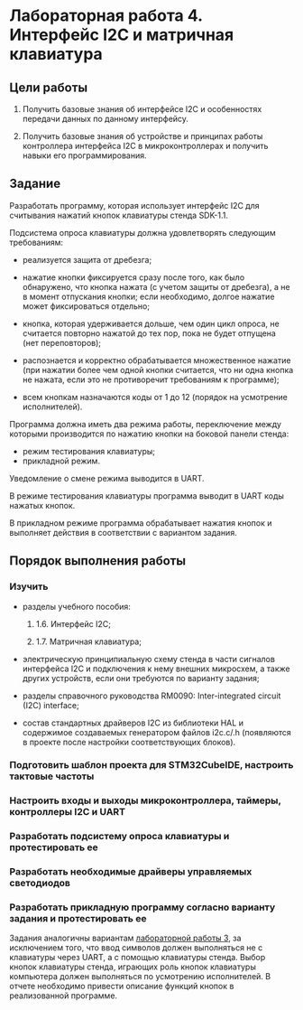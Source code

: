 # Лабораторная работа 4. Интерфейс I2C и матричная клавиатура

## Цели работы

1. Получить базовые знания об интерфейсе I2C и особенностях передачи данных по данному интерфейсу.

2. Получить базовые знания об устройстве и принципах работы контроллера интерфейса I2C в микроконтроллерах и получить навыки его программирования.

## Задание

Разработать программу, которая использует интерфейс I2C для считывания нажатий кнопок клавиатуры стенда SDK-1.1.

Подсистема опроса клавиатуры должна удовлетворять следующим требованиям:

- реализуется защита от дребезга;

- нажатие кнопки фиксируется сразу после того, как было обнаружено, что кнопка нажата (с учетом защиты от дребезга), а не в момент отпускания кнопки; если необходимо, долгое нажатие может фиксироваться отдельно;

- кнопка, которая удерживается дольше, чем один цикл опроса, не считается повторно нажатой до тех пор, пока не будет отпущена (нет переповторов);

- распознается и корректно обрабатывается множественное нажатие (при нажатии более чем одной кнопки считается, что ни одна кнопка не нажата, если это не противоречит требованиям к программе);

- всем кнопкам назначаются коды от 1 до 12 (порядок на усмотрение исполнителей).

Программа должна иметь два режима работы, переключение между которыми производится по нажатию кнопки на боковой панели стенда:

- режим тестирования клавиатуры;
- прикладной режим.

Уведомление о смене режима выводится в UART.

В режиме тестирования клавиатуры программа выводит в UART коды нажатых кнопок.

В прикладном режиме программа обрабатывает нажатия кнопок и выполняет действия в соответствии с вариантом задания.

## Порядок выполнения работы

### Изучить

- разделы учебного пособия:
  
  1. 1.6. Интерфейс I2C;
  
  2. 1.7. Матричная клавиатура;

- электрическую принципиальную схему стенда в части сигналов интерфейса I2C и подключения к нему внешних микросхем, а также других устройств, если они требуются по варианту задания;

- разделы справочного руководства RM0090: Inter-integrated circuit (I2C) interface;

- состав стандартных драйверов I2C из библиотеки HAL и содержимое создаваемых генератором файлов i2c.c/.h (появляются в проекте после настройки соответствующих блоков).

### Подготовить шаблон проекта для STM32CubeIDE, настроить тактовые частоты

### Настроить входы и выходы микроконтроллера, таймеры, контроллеры I2C и UART

### Разработать подсистему опроса клавиатуры и протестировать ее

### Разработать необходимые драйверы управляемых светодиодов

### Разработать прикладную программу согласно варианту задания и протестировать ее

Задания аналогичны вариантам [лабораторной работы 3](../3-timer/README.md), за исключением того, что ввод символов должен выполняться не с клавиатуры через UART, а с помощью клавиатуры стенда. Выбор кнопок клавиатуры стенда, играющих роль кнопок клавиатуры компьютера должен выполняться по усмотрению исполнителей. В отчете необходимо привести описание функций кнопок в реализованной программе.
